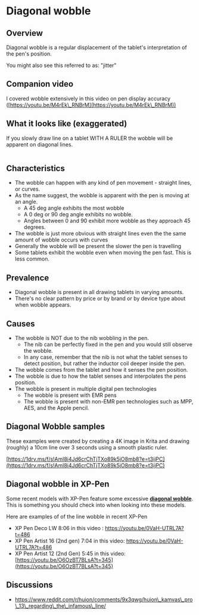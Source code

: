 # Diagonal wobble

## **Overview**

Diagonal wobble is a regular displacement of the tablet's interpretation of the pen's position.&#x20;

You might also see this referred to as: "jitter"

## Companion video

I covered wobble extensively in this video on pen display accuracy ([https://youtu.be/M4rEk\_RNBrM](https://youtu.be/M4rEk\_RNBrM))

## What it looks like (exaggerated)

If you slowly draw line on a tablet WITH A RULER the wobble will be apparent on diagonal lines.

<figure><img src="../../.gitbook/assets/Artboard 1-80.jpg" alt=""><figcaption></figcaption></figure>

## Characteristics

* The wobble can happen with any kind of pen movement - straight lines, or curves.&#x20;
* As the name suggest, the wobble is apparent with the pen is moving at an angle.
  * A 45 deg angle exhibits the most wobble
  * A 0 deg or 90 deg angle exhibits no wobble.
  * Angles between 0 and 90 exhibit more wobble as they approach 45 degrees.&#x20;
* The wobble is just more obvious with straight lines even the the same amount of wobble occurs with curves
* Generally the wobble will be present the slower the pen is travelling
* Some tablets exhibit the wobble even when moving the pen fast. This is less common.

## Prevalence

* Diagonal wobble is present in all drawing tablets in varying amounts.&#x20;
* There's no clear pattern by price or by brand or by device type about when wobble appears.

## Causes

* The wobble is NOT due to the nib wobbling in the pen.&#x20;
  * The nib can be perfectly fixed in the pen and you would still observe the wobble.
  * In any case, remember that the nib is not what the tablet senses to detect position, but rather the inductor coil deeper inside the pen.&#x20;
* The wobble comes from the tablet and how it senses the pen position.
* The wobble is due to how the tablet senses and interpolates the pens position.
* The wobble is present in multiple digital pen technologies
  * The wobble is present with EMR pens
  * The wobble is present with non-EMR pen technologies such as MPP, AES, and the Apple pencil.

## Diagonal Wobble samples

These examples were created by creating a 4K image in Krita and drawing (roughly) a 10cm line over 3 seconds using a smooth plastic ruler.

[https://1drv.ms/f/s!Aml8i4Jd6crChTjTXo89k5jO8mb8?e=t3ijPC](https://1drv.ms/f/s!Aml8i4Jd6crChTjTXo89k5jO8mb8?e=t3ijPC)

## Diagonal wobble in XP-Pen&#x20;

Some recent models with XP-Pen feature some excessive [**diagonal wobble**](diagonal-wobble.md). This is something you should check into when looking into these models.

Here are examples of of the line wobble in recent XP-Pen

* XP Pen Deco LW 8:06 in this video : [https://youtu.be/0VaH-UTRL7A?t=486 ](https://youtu.be/0VaH-UTRL7A?t=486)
* XP Pen Artist 16 (2nd gen) 7:04 in this video: [https://youtu.be/0VaH-UTRL7A?t=486 ](https://youtu.be/0VaH-UTRL7A?t=486)
* XP Pen Artist 12 (2nd Gen) 5:45 in this video: [https://youtu.be/O6OzBT7BLsA?t=345](https://youtu.be/O6OzBT7BLsA?t=345)

## Discussions

* [https://www.reddit.com/r/huion/comments/9x3qwg/huion\_kamvas\_pro\_13\_regarding\_the\_infamous\_line/  \
  ](https://www.reddit.com/r/huion/comments/9x3qwg/huion\_kamvas\_pro\_13\_regarding\_the\_infamous\_line/)

